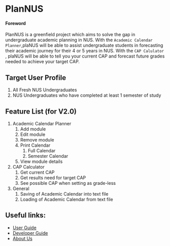 # PlanNUS

#### Foreword

PlanNUS is a greenfield project which aims to solve the gap in undergraduate academic planning in NUS.
With the `Academic Calendar Planner`,plaNUS will be able to assist undergraduate students in forecasting their academic journey for their 4 or 5 years in NUS.
With the `CAP Calulator` , plaNUS will be able to tell you your current CAP and forecast future grades needed to achieve your target CAP.

## Target User Profile

1. All Fresh NUS Undergraduates
1. NUS Undergraduates who have completed at least 1 semester of study

## Feature List (for V2.0)

1. Academic Calendar Planner
    1. Add module
    1. Edit module
    1. Remove module
    1. Print Calendar
        1. Full Calendar
        1. Semester Calendar
    1. View module details
1. CAP Calculator
    1. Get current CAP
    1. Get results need for target CAP
    1. See possible CAP when setting as grade-less
1. General
    1. Saving of Academic Calendar into text file
    1. Loading of Academic Calendar from text file

## Useful links:
* [User Guide](https://ay2021s1-cs2113t-f12-1.github.io/tp/UserGuide.html "User Guide")
* [Developer Guide](https://ay2021s1-cs2113t-f12-1.github.io/tp/DeveloperGuide.html "Developer Guide")
* [About Us](https://ay2021s1-cs2113t-f12-1.github.io/tp/AboutUs.html "About Us")
